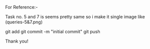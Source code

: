For Reference:-

Task no. 5 and 7 is seems pretty same so i make it single image like (queries-5&7.png)

git add
git commit -m "initial commit"
git push

Thank you!
